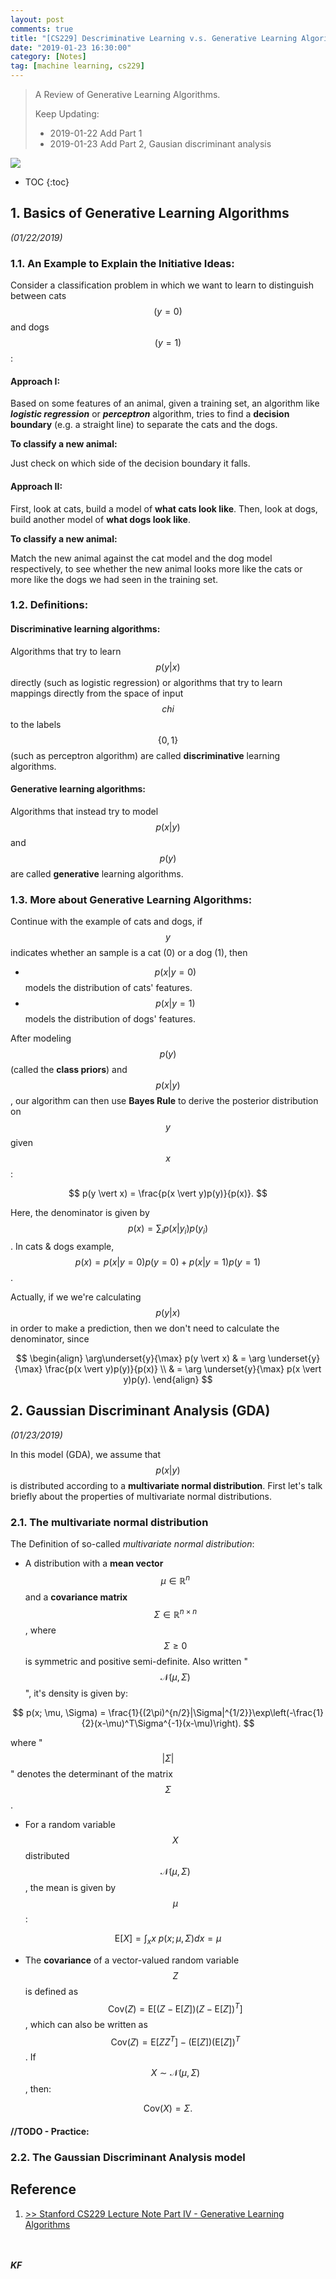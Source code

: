 ```yaml
---
layout: post
comments: true
title: "[CS229] Descriminative Learning v.s. Generative Learning Algorithm"
date: "2019-01-23 16:30:00"
category: [Notes]
tag: [machine learning, cs229]
---
```


> A Review of Generative Learning Algorithms.
>
> Keep Updating:
> - 2019-01-22 Add Part 1 
> - 2019-01-23 Add Part 2, Gausian discriminant analysis


![](/public/img/20190122-bayes-theorem.jpg)

<!--more-->

* TOC
{:toc}

## 1. Basics of Generative Learning Algorithms

*(01/22/2019)*

### 1.1. An Example to Explain the Initiative Ideas:
Consider a classification problem in which we want to learn to distinguish between cats $$(y=0)$$ and dogs $$(y=1)$$:

#### **Approach I:** 

Based on some features of an animal, given a training set, an algorithm like ***logistic regression*** or ***perceptron*** algorithm, tries to find a **decision boundary** (e.g. a straight line) to separate the cats and the dogs. 

**To classify a new animal:** 

Just check on which side of the decision boundary it falls.

#### **Approach II:**

First, look at cats, build a model of **what cats look like**. Then, look at dogs, build another model of **what dogs look like**.

**To classify a new animal:**
    
Match the new animal against the cat model and the dog model respectively, to see whether the new animal looks more like the cats or more like the dogs we had seen in the training set.

### 1.2. Definitions:
#### **Discriminative** learning algorithms:

Algorithms that try to learn $$p(y \vert x)$$ directly (such as logistic regression) or algorithms that try to learn mappings directly from the space of input $$chi$$ to the labels $$\{0,1\}$$ (such as perceptron algorithm) are called **discriminative** learning algorithms.

#### **Generative** learning algorithms:
    
Algorithms that instead try to model $$p(x \vert y)$$ and $$p(y)$$ are called **generative** learning algorithms.
    
### 1.3. More about Generative Learning Algorithms:

Continue with the example of cats and dogs, if $$y$$ indicates whether an sample is a cat (0) or a dog (1), then 
- $$p(x \vert y=0)$$ models the distribution of cats' features.
- $$p(x \vert y=1)$$ models the distribution of dogs' features.

After modeling $$p(y)$$ (called the **class priors**) and $$p(x \vert y)$$, our algorithm can then use **Bayes Rule** to derive the posterior distribution on $$y$$ given $$x$$:

$$ p(y \vert x) = \frac{p(x \vert y)p(y)}{p(x)}. $$

Here, the denominator is given by $$p(x)=\sum_i p(x \vert y_i)p(y_i)$$. In cats & dogs example, $$p(x)=p(x \vert y=0)p(y=0)+p(x \vert y=1)p(y=1)$$.

Actually, if we we're calculating $$p(y \vert x)$$ in order to make a prediction, then we don't need to calculate the denominator, since


$$
\begin{align}
\arg\underset{y}{\max} p(y \vert x) & = \arg \underset{y}{\max} \frac{p(x \vert y)p(y)}{p(x)} \\
& = \arg \underset{y}{\max} p(x \vert y)p(y).
\end{align}
$$

## 2. Gaussian Discriminant Analysis (GDA) 

*(01/23/2019)*

In this model (GDA), we assume that $$p(x \vert y)$$ is distributed according to a **multivariate normal distribution**. First let's talk briefly about the properties of multivariate normal distributions.

### 2.1. The multivariate normal distribution
The Definition of so-called *multivariate normal distribution*:

- A distribution with a **mean vector** $$\mu \in \mathbb{R}^n$$ and a **covariance matrix** $$\Sigma \in \mathbb{R}^{n \times n}$$, where $$\Sigma \geq 0$$ is symmetric and positive semi-definite. Also written "$$\mathcal{N}(\mu, \Sigma)$$", it's density is given by:

$$
p(x; \mu, \Sigma) = \frac{1}{(2\pi)^{n/2}|\Sigma|^{1/2}}\exp\left(-\frac{1}{2}(x-\mu)^T\Sigma^{-1}(x-\mu)\right).
$$

where "$$\vert\Sigma\vert$$" denotes the determinant of the matrix $$\Sigma$$.

- For a random variable $$X$$ distributed $$\mathcal{N}(\mu, \Sigma)$$, the mean is given by $$\mu$$:

$$
\text{E}[X] = \int_x x\ p(x;\mu,\Sigma)dx = \mu
$$

- The **covariance** of a vector-valued random variable $$Z$$ is defined as $$\text{Cov}(Z) = \text{E}[(Z-\text{E}[Z])(Z-\text{E}[Z])^T]$$, which can also be written as $$\text{Cov}(Z) = \text{E}[ZZ^T]-(\text{E}[Z])(\text{E}[Z])^T$$. If $$X \sim \mathcal{N}(\mu, \Sigma)$$, then:

$$
\text{Cov}(X) = \Sigma.
$$

#### //TODO - Practice:

### 2.2. The Gaussian Discriminant Analysis model

## Reference 
1. [>> Stanford CS229 Lecture Note Part IV - Generative Learning Algorithms](https://see.stanford.edu/materials/aimlcs229/cs229-notes2.pdf)

<br><br>***KF***
